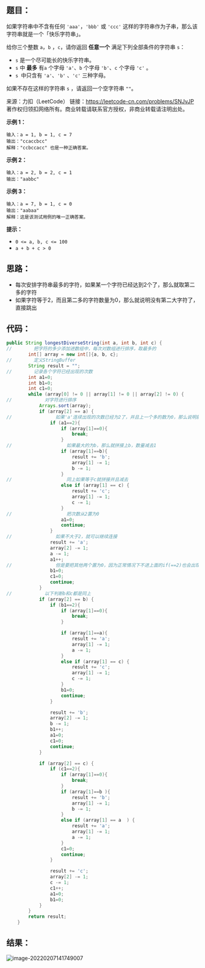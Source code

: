 ## 题目：

如果字符串中不含有任何 `'aaa'`，`'bbb'` 或 `'ccc'` 这样的字符串作为子串，那么该字符串就是一个「快乐字符串」。

给你三个整数 `a`，`b` ，`c`，请你返回 **任意一个** 满足下列全部条件的字符串 `s`：

- `s` 是一个尽可能长的快乐字符串。
- `s` 中 **最多** 有`a` 个字母 `'a'`、`b` 个字母 `'b'`、`c` 个字母 `'c'` 。
- `s `中只含有 `'a'`、`'b'` 、`'c'` 三种字母。

如果不存在这样的字符串 `s` ，请返回一个空字符串 `""`。



来源：力扣（LeetCode） 链接：https://leetcode-cn.com/problems/SNJvJP 著作权归领扣网络所有。商业转载请联系官方授权，非商业转载请注明出处。

<!--more-->

**示例 1：**

```
输入：a = 1, b = 1, c = 7
输出："ccaccbcc"
解释："ccbccacc" 也是一种正确答案。
```

**示例 2：**

```
输入：a = 2, b = 2, c = 1
输出："aabbc"
```

**示例 3：**

```
输入：a = 7, b = 1, c = 0
输出："aabaa"
解释：这是该测试用例的唯一正确答案。
```

**提示：**

- `0 <= a, b, c <= 100`
- `a + b + c > 0`

## 思路：

- 每次安排字符串最多的字符，如果某一个字符已经达到2个了，那么就取第二多的字符
- 如果字符等于2，而且第二多的字符数量为0，那么就说明没有第二大字符了，直接跳出

## 代码：

```java
public String longestDiverseString(int a, int b, int c) {
//        把字符的多少添加进数组中，每次对数组进行排序，取最多的
        int[] array = new int[]{a, b, c};
//        定义StringBuffer
        String result = "";
//        记录各个字符已经出现的次数
        int a1=0;
        int b1=0;
        int c1=0;
        while (array[0] != 0 || array[1] != 0 || array[2] != 0) {
//            对字符进行排序
            Arrays.sort(array);
            if (array[2] == a) {
//                如果'a'连续出现的次数已经为2了，并且上一个多的数为0，那么说明就不能连续了，直接跳过循环
                if (a1==2){
                    if (array[1]==0){
                        break;
                    }
//                    如果最大的为b，那么就拼接上b，数量减去1
                    if (array[1]==b){
                        result += 'b';
                        array[1] -= 1;
                        b -= 1;
                    }
//                    同上如果等于c就拼接并且减去
                    else if (array[1] == c) {
                        result += 'c';
                        array[1] -= 1;
                        c -= 1;
                    }
//                    把次数从2置为0
                    a1=0;
                    continue;
                }
//                如果不大于2，就可以继续连接
                result += 'a';
                array[2] -= 1;
                a -= 1;
                a1++;
//                但是要把其他两个置为0，因为正常情况下不进上面的if(==2)也会出现比如，bba，这样b1就会一直为2，但是这个时候b1需要重新计数
                b1=0;
                c1=0;
                continue;
            }
//            以下判断b和c都是同上
            if (array[2] == b) {
                if (b1==2){
                    if (array[1]==0){
                        break;
                    }

                    if (array[1]==a){
                        result += 'a';
                        array[1] -= 1;
                        a -= 1;
                    }
                    else if (array[1] == c) {
                        result += 'c';
                        array[1] -= 1;
                        c -= 1;
                    }
                    b1=0;
                    continue;
                }

                result += 'b';
                array[2] -= 1;
                b -= 1;
                b1++;
                a1=0;
                c1=0;
                continue;
            }

            if (array[2] == c) {
                if (c1==2){
                    if (array[1]==0){
                        break;
                    }
                    if (array[1]==b ){
                        result += 'b';
                        array[1] -= 1;
                        b -= 1;
                    }
                    else if (array[1] == a  ) {
                        result += 'a';
                        array[1] -= 1;
                        a -= 1;
                    }
                    c1=0;
                    continue;
                }

                result += 'c';
                array[2] -= 1;
                c -= 1;
                c1++;
                a1=0;
                b1=0;
            }
        }
        return result;
    }
```

## 结果：

![image-20220207141749007](https://gitee.com/misteryliu/typora/raw/master/image/image-20220207141749007.png)